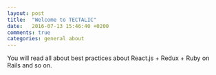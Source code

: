 ```yaml
---
layout: post
title:  "Welcome to TECTALIC"
date:   2016-07-13 15:46:40 +0200
comments: true
categories: general about
---
```

You will read all about best practices about React.js + Redux + Ruby on Rails and so on. 